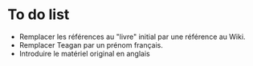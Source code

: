 # To do list

* Remplacer les références au "livre" initial par une référence au Wiki.
* Remplacer Teagan par un prénom français.
* Introduire le matériel original en anglais



